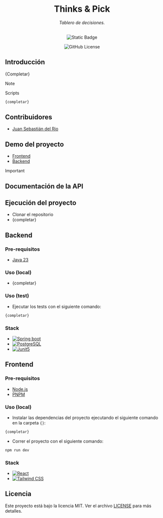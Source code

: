 <div align="center">
   <h1>Thinks & Pick</h1>
   <i>Tablero de decisiones.</i>
   <br>
   <br>
   <p>
      <img alt="Static Badge" src="https://img.shields.io/badge/App-Under%20construction-blue">
   </p>
   <p>
      <img alt="GitHub License" src="https://img.shields.io/github/license/S2JuanS2/S2JuanS2.github.io?style=for-the-badge">
   </p>

</div>

## Introducción

{Completar}

> [!NOTE]
> Scripts
```bash
{completar}
```

## Contribuidores

- [Juan Sebastián del Rio](https://github.com/S2JuanS2)

## Demo del proyecto

- [Frontend](S2JuanS2.github.io)
- [Backend]()

> [!IMPORTANT]
>

## Documentación de la API

>

## Ejecución del proyecto

- Clonar el repositorio
- {completar}

## Backend

### Pre-requisitos

- [Java 23](https://www.oracle.com/java/technologies/javase-jdk17-downloads.html)


### Uso (local)

- {completar}

### Uso (test)

- Ejecutar los tests con el siguiente comando:

```bash
{completar}
```

### Stack

- [![Spring boot](https://img.shields.io/badge/Spring_Boot-6DB33F?style=for-the-badge&logo=spring-boot&logoColor=white)](https://spring.io/projects/spring-boot)
- [![PostgreSQL](https://img.shields.io/badge/PostgreSQL-316192?style=for-the-badge&logo=postgresql&logoColor=white)](https://www.postgresql.org/)
- [![Junit5](https://img.shields.io/badge/Junit5-25A162?style=for-the-badge&logo=junit5&logoColor=white)](https://junit.org/junit5/)

## Frontend

### Pre-requisitos

- [Node.js](https://nodejs.org/en/download/)
- [PNPM](https://pnpm.io/installation)

### Uso (local)

- Instalar las dependencias del proyecto ejecutando el siguiente comando en la carpeta `{}`:

```bash
{completar}
```

- Correr el proyecto con el siguiente comando:

```bash
npm run dev
```

### Stack

- [![React](https://img.shields.io/badge/React-20232A?style=for-the-badge&logo=react&logoColor=61DAFB)](https://reactjs.org/)
- [![Tailwind CSS](   https://img.shields.io/badge/Tailwind_CSS-38B2AC?style=for-the-badge&logo=tailwind-css&logoColor=white)](https://tailwindcss.com/)

## Licencia

Este proyecto está bajo la licencia MIT. Ver el archivo [LICENSE](LICENSE) para más detalles.

